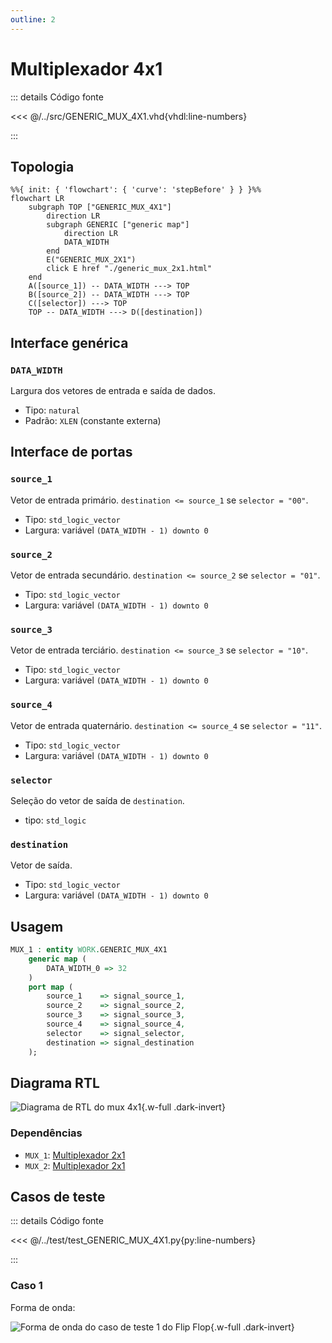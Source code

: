```yaml
---
outline: 2
---
```


# Multiplexador 4x1

::: details Código fonte <a href="https://github.com/pfeinsper/24a-CTI-RISCV/blob/main/src/GENERIC_MUX_4X1.vhd" target="blank" style="float:right"><Badge type="tip" text="GENERIC_MUX_4X1.vhd &boxbox;" /></a>

<<< @/../src/GENERIC_MUX_4X1.vhd{vhdl:line-numbers}

:::

## Topologia

<pan-container selector=".mermaid">

```mermaid
%%{ init: { 'flowchart': { 'curve': 'stepBefore' } } }%%
flowchart LR
    subgraph TOP ["GENERIC_MUX_4X1"]
        direction LR
        subgraph GENERIC ["generic map"]
            direction LR
            DATA_WIDTH
        end
        E("GENERIC_MUX_2X1")
        click E href "./generic_mux_2x1.html"
    end
    A([source_1]) -- DATA_WIDTH ---> TOP
    B([source_2]) -- DATA_WIDTH ---> TOP
    C([selector]) ---> TOP
    TOP -- DATA_WIDTH ---> D([destination])
```

</pan-container>

## Interface genérica

### `DATA_WIDTH` <Badge type="neutral" text="GENERIC" />

Largura dos vetores de entrada e saída de dados.

- Tipo: `natural`
- Padrão: `XLEN` (constante externa)

## Interface de portas

### `source_1` <Badge type="success" text="INPUT" />

Vetor de entrada primário. `destination <= source_1` se `selector = "00"`.

- Tipo: `std_logic_vector`
- Largura: variável `(DATA_WIDTH - 1) downto 0`

### `source_2` <Badge type="success" text="INPUT" />

Vetor de entrada secundário. `destination <= source_2` se `selector = "01"`.

- Tipo: `std_logic_vector`
- Largura: variável `(DATA_WIDTH - 1) downto 0`

### `source_3` <Badge type="success" text="INPUT" />

Vetor de entrada terciário. `destination <= source_3` se `selector = "10"`.

- Tipo: `std_logic_vector`
- Largura: variável `(DATA_WIDTH - 1) downto 0`

### `source_4` <Badge type="success" text="INPUT" />

Vetor de entrada quaternário. `destination <= source_4` se `selector = "11"`.

- Tipo: `std_logic_vector`
- Largura: variável `(DATA_WIDTH - 1) downto 0`

### `selector` <Badge type="success" text="INPUT" />

Seleção do vetor de saída de `destination`.

- tipo: `std_logic`

### `destination` <Badge type="danger" text="OUTPUT" />

Vetor de saída.

- Tipo: `std_logic_vector`
- Largura: variável `(DATA_WIDTH - 1) downto 0`

## Usagem

```vhdl
MUX_1 : entity WORK.GENERIC_MUX_4X1
    generic map (
        DATA_WIDTH_0 => 32
    )
    port map (
        source_1    => signal_source_1,
        source_2    => signal_source_2,
        source_3    => signal_source_3,
        source_4    => signal_source_4,
        selector    => signal_selector,
        destination => signal_destination
    );
```

## Diagrama RTL

<pan-container>

![Diagrama de RTL do mux 4x1](/images/reference/components/generic_mux_4x1_netlist.svg){.w-full .dark-invert}

### Dependências

- `MUX_1`: [Multiplexador 2x1](./generic_mux_2x1.html)
- `MUX_2`: [Multiplexador 2x1](./generic_mux_2x1.html)

</pan-container>

## Casos de teste

::: details Código fonte <a href="https://github.com/pfeinsper/24a-CTI-RISCV/blob/main/test/test_GENERIC_MUX_4X1.py" target="blank" style="float:right"><Badge type="tip" text="test_GENERIC_MUX_4X1.py &boxbox;" /></a>

<<< @/../test/test_GENERIC_MUX_4X1.py{py:line-numbers}

:::

### Caso 1 <Badge type="info" text="tb_generic_mux_4x1_case_1" />

Forma de onda:

<pan-container :grid="false">

![Forma de onda do caso de teste 1 do Flip Flop](/images/reference/components/tb_generic_mux_4x1_case_1.svg){.w-full .dark-invert}

</pan-container>
